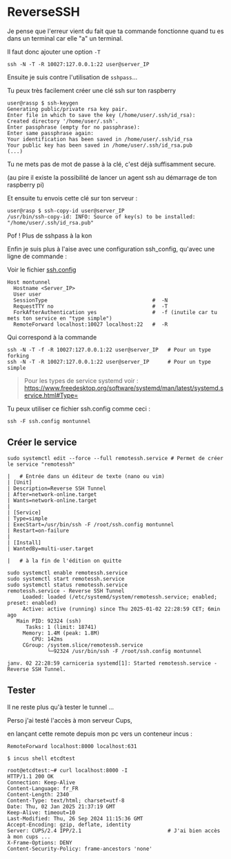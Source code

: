# ReverseSSH

Je pense que l'erreur vient du fait que ta commande fonctionne quand tu es dans un terminal car elle "a" un terminal.

Il faut donc ajouter une option `-T`

```shell
ssh -N -T -R 10027:127.0.0.1:22 user@server_IP
```

Ensuite je suis contre l'utilisation de `sshpass`...

Tu peux très facilement créer une clé ssh sur ton raspberry

```shell
user@rassp $ ssh-keygen
Generating public/private rsa key pair.
Enter file in which to save the key (/home/user/.ssh/id_rsa): 
Created directory '/home/user/.ssh'.
Enter passphrase (empty for no passphrase): 
Enter same passphrase again: 
Your identification has been saved in /home/user/.ssh/id_rsa
Your public key has been saved in /home/user/.ssh/id_rsa.pub
(...)
```

Tu ne mets pas de mot de passe à la clé, c'est déjà suffisamment secure.

(au pire il existe la possibilité de lancer un agent ssh au démarrage de ton raspberry pi)

Et ensuite tu envois cette clé sur ton serveur :

```shell
user@rasp $ ssh-copy-id user@server_IP
/usr/bin/ssh-copy-id: INFO: Source of key(s) to be installed: "/home/user/.ssh/id_rsa.pub"

```

Pof ! Plus de sshpass à la kon

Enfin je suis plus à l'aise avec une configuration ssh_config, qu'avec une ligne de commande :

Voir le fichier [ssh.config](./ssh.config)

```ssh
Host montunnel
  Hostname <Server_IP>
  User user
  SessionType                                  #  -N
  RequestTTY no                                #  -T
  ForkAfterAuthentication yes                  #  -f (inutile car tu mets ton service en "type simple")
  RemoteForward localhost:10027 localhost:22   #  -R    
```

Qui correspond à la commande

```shell
ssh -N -T -f -R 10027:127.0.0.1:22 user@server_IP   # Pour un type forking
ssh -N -T -R 10027:127.0.0.1:22 user@server_IP      # Pour un type simple
```

> Pour les types de service systemd
> voir : <https://www.freedesktop.org/software/systemd/man/latest/systemd.service.html#Type=>

Tu peux utiliser ce fichier ssh.config comme ceci :

```shell
ssh -F ssh.config montunnel
```

## Créer le service

```shell
sudo systemctl edit --force --full remotessh.service # Permet de créer le service "remotessh"

|   # Entrée dans un éditeur de texte (nano ou vim)
| [Unit]
| Description=Reverse SSH Tunnel
| After=network-online.target
| Wants=network-online.target
|  
| [Service]
| Type=simple
| ExecStart=/usr/bin/ssh -F /root/ssh.config montunnel
| Restart=on-failure
| 
| [Install]
| WantedBy=multi-user.target

|   # à la fin de l'édition on quitte

sudo systemctl enable remotessh.service
sudo systemctl start remotessh.service
sudo systemctl status remotessh.service
remotessh.service - Reverse SSH Tunnel
     Loaded: loaded (/etc/systemd/system/remotessh.service; enabled; preset: enabled)
     Active: active (running) since Thu 2025-01-02 22:28:59 CET; 6min ago
   Main PID: 92324 (ssh)
      Tasks: 1 (limit: 18741)
     Memory: 1.4M (peak: 1.8M)
        CPU: 142ms
     CGroup: /system.slice/remotessh.service
             └─92324 /usr/bin/ssh -F /root/ssh.config montunnel

janv. 02 22:28:59 carniceria systemd[1]: Started remotessh.service - Reverse SSH Tunnel.

```

## Tester

Il ne reste plus qu'à tester le tunnel ...

Perso j'ai testé l'accès à mon serveur Cups,

en lançant cette remote depuis mon pc vers un conteneur incus :

```ssh-config
RemoteForward localhost:8000 localhost:631
```

```shell
$ incus shell etcdtest                   

root@etcdtest:~# curl localhost:8000 -I
HTTP/1.1 200 OK
Connection: Keep-Alive
Content-Language: fr_FR
Content-Length: 2340
Content-Type: text/html; charset=utf-8
Date: Thu, 02 Jan 2025 21:37:19 GMT
Keep-Alive: timeout=10
Last-Modified: Thu, 26 Sep 2024 11:15:36 GMT
Accept-Encoding: gzip, deflate, identity
Server: CUPS/2.4 IPP/2.1                            # J'ai bien accès à mon cups ...
X-Frame-Options: DENY
Content-Security-Policy: frame-ancestors 'none'
```

